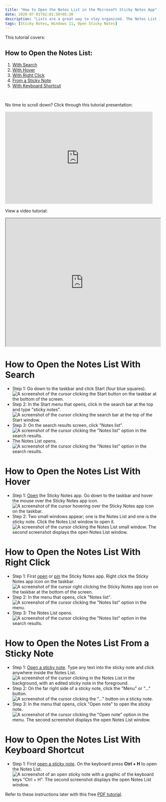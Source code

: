 ```yaml
---
title: "How to Open the Notes List in the Microsoft Sticky Notes App"
date: 2020-07-01T02:01:58+05:30
description: "Lists are a great way to stay organized. The Notes List is too. Learn how to open the Notes List and keep up with the growing pile of sticky notes."
tags: [Sticky Notes, Windows 11, Open Sticky Notes]
---
```

This tutorial covers:

## How to Open the Notes List:
1. [With Search](#1)
2. [With Hover](#2)
3. [With Right Click](#3)
4. [From a Sticky Note](#4)
5. [With Keyboard Shortcut](#5)

<br />
<p>No time to scroll down? Click through this tutorial presentation:</p>
<iframe src="https://docs.google.com/presentation/d/e/2PACX-1vTPrS7YCJPr6Ha87HIAju996z6GnW4BPqjVtd5ZUwKPqYFxDUpZxD3VuI0t_z_RZ-voPeYhxxkAfaF8/embed?start=false&loop=false&delayms=3000" frameborder="0" width="480" height="299" allowfullscreen="true" mozallowfullscreen="true" webkitallowfullscreen="true"></iframe>

<br />

View a video tutorial:
<iframe class="BLOG_video_class" allowfullscreen="" youtube-src-id="O-MRILaQUKA" width="100%" height="416" src="https://www.youtube.com/embed/O-MRILaQUKA"></iframe>

<h1 id="1">How to Open the Notes List With Search</h1>

* Step 1: Go down to the taskbar and click Start (four blue squares).<div class="stepimage">![A screenshot of the cursor clicking the Start button on the taskbar at the bottom of the screen.](blogstartbuttonedit.png "Click Start")</div>
* Step 2: In the Start menu that opens, click in the search bar at the top and type "sticky notes". <div class="stepimage">![A screenshot of the cursor clicking the search bar at the top of the Start window.](blogsearchbaredit.png "Search for 'sticky notes' ")</div>
* Step 3: On the search results screen, click "Notes list". <div class="stepimage">![A screenshot of the cursor clicking the "Notes list" option in the search results.](blognoteslistfromsearchedit.png "Click 'Notes list' ")</div>
* The Notes List opens. <div class="stepimage">![A screenshot of the cursor clicking the "Notes list" option in the search results.](hovernoteslistopenededit.png "The open Notes List window")</div>


<h1 id="2">How to Open the Notes List With Hover</h1>

* Step 1: [Open](https://qhtutorials.github.io/posts/how-to-open-sticky-notes/) the Sticky Notes app. Go down to the taskbar and hover the mouse over the Sticky Notes app icon. <div class="stepimage">![A screenshot of the cursor hovering over the Sticky Notes app icon on the taskbar.](bloghoveroveropenedappedit.png "Hover over the Sticky Notes app icon")</div>
* Step 2: Two small windows appear; one is the Notes List and one is the sticky note. Click the Notes List window to open it. <div class="stepimage">![A screenshot of the cursor clicking the Notes List small window. The second screenshot displays the open Notes List window.](bloghovernoteslist.png "Click the Notes List small window ")</div>

<h1 id="3">How to Open the Notes List With Right Click</h1>

* Step 1: First [open](https://qhtutorials.github.io/posts/how-to-open-sticky-notes/) or [pin](https://qhtutorials.github.io/posts/how-to-pin-sticky-notes/) the Sticky Notes app. Right click the Sticky Notes app icon on the taskbar. <div class="stepimage">![A screenshot of the cursor right clicking the Sticky Notes app icon on the taskbar at the bottom of the screen.](blogrightclickappiconfinaledit.png "Right click the app icon")</div>
* Step 2: In the menu that opens, click "Notes list". <div class="stepimage">![A screenshot of the cursor clicking the "Notes list" option in the menu.](blogrightclickopennoteslist.png "Click 'Notes list' ")</div>
* Step 3: The Notes List opens. <div class="stepimage">![A screenshot of the cursor clicking the "Notes list" option in the search results.](hovernoteslistopenededit.png "The open Notes List window")</div>

<h1 id="4">How to Open the Notes List From a Sticky Note</h1>

* Step 1: [Open a sticky note](https://qhtutorials.github.io/posts/how-to-open-sticky-notes/). Type any text into the sticky note and click anywhere inside the Notes List.<div class="stepimage">![A screenshot of the cursor clicking in the Notes List in the background, with an edited sticky note in the foreground.](blogclickinnoteslistedit.png "Click in the Notes List")</div>
* Step 2: On the far right side of a sticky note, click the "Menu" or "..." button. <div class="stepimage">![A screenshot of the cursor clicking the "..." button on a sticky note.](blogclick3dotspreviewedit.png "Click the '...' button ")</div>
* Step 3: In the menu that opens, click "Open note" to open the sticky note. <div class="stepimage">![A screenshot of the cursor clicking the "Open note" option in the menu. The second screenshot displays the open Notes List window.](blogclick3dotsopennote.png "Click 'Open note' ")</div>

<h1 id="5">How to Open the Notes List With Keyboard Shortcut</h1>

* Step 1: First [open a sticky note](https://qhtutorials.github.io/posts/how-to-open-sticky-notes/). On the keyboard press **Ctrl + H** to open the Notes List. <div class="stepimage">![A screenshot of an open sticky note with a graphic of the keyboard keys "Ctrl + H". The second screenshot displays the open Notes List window.](blogctrlh.png "Press Ctrl + H")</div>

Refer to these instructions later with this free [PDF tutorial](https://drive.google.com/file/d/1ekgk7CcUtRD0teHTu9vYZ8RWCa-VuH4Y/view?usp=sharing).

<br />